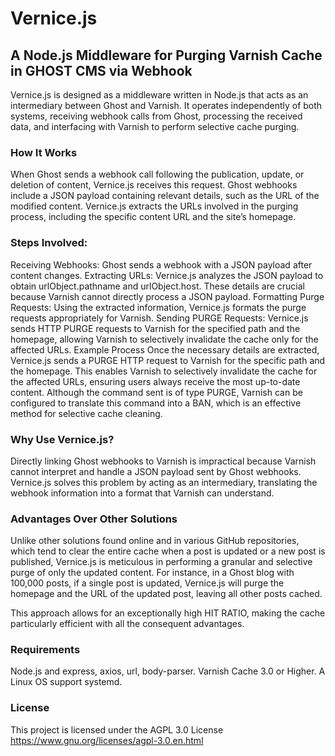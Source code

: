 # Vernice.js
## A Node.js Middleware for Purging Varnish Cache in GHOST CMS via Webhook

Vernice.js is designed as a middleware written in Node.js that acts as an intermediary between Ghost and Varnish. It operates independently of both systems, receiving webhook calls from Ghost, processing the received data, and interfacing with Varnish to perform selective cache purging.

### How It Works
When Ghost sends a webhook call following the publication, update, or deletion of content, Vernice.js receives this request. Ghost webhooks include a JSON payload containing relevant details, such as the URL of the modified content. Vernice.js extracts the URLs involved in the purging process, including the specific content URL and the site’s homepage.

### Steps Involved:
Receiving Webhooks: Ghost sends a webhook with a JSON payload after content changes.
Extracting URLs: Vernice.js analyzes the JSON payload to obtain urlObject.pathname and urlObject.host. These details are crucial because Varnish cannot directly process a JSON payload.
Formatting Purge Requests: Using the extracted information, Vernice.js formats the purge requests appropriately for Varnish.
Sending PURGE Requests: Vernice.js sends HTTP PURGE requests to Varnish for the specified path and the homepage, allowing Varnish to selectively invalidate the cache only for the affected URLs.
Example Process
Once the necessary details are extracted, Vernice.js sends a PURGE HTTP request to Varnish for the specific path and the homepage. This enables Varnish to selectively invalidate the cache for the affected URLs, ensuring users always receive the most up-to-date content. Although the command sent is of type PURGE, Varnish can be configured to translate this command into a BAN, which is an effective method for selective cache cleaning.

### Why Use Vernice.js?
Directly linking Ghost webhooks to Varnish is impractical because Varnish cannot interpret and handle a JSON payload sent by Ghost webhooks. Vernice.js solves this problem by acting as an intermediary, translating the webhook information into a format that Varnish can understand.

### Advantages Over Other Solutions
Unlike other solutions found online and in various GitHub repositories, which tend to clear the entire cache when a post is updated or a new post is published, Vernice.js is meticulous in performing a granular and selective purge of only the updated content. For instance, in a Ghost blog with 100,000 posts, if a single post is updated, Vernice.js will purge the homepage and the URL of the updated post, leaving all other posts cached.

This approach allows for an exceptionally high HIT RATIO, making the cache particularly efficient with all the consequent advantages.

### Requirements
Node.js and express, axios, url, body-parser. Varnish Cache 3.0 or Higher. A Linux OS support systemd.

### License
This project is licensed under the AGPL 3.0 License https://www.gnu.org/licenses/agpl-3.0.en.html


